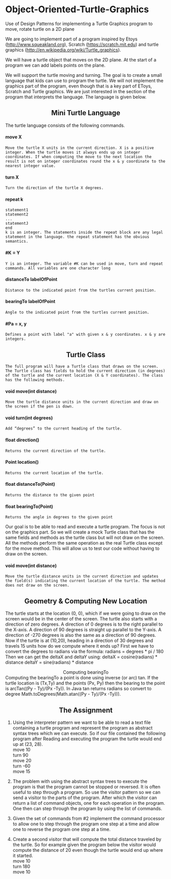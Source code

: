 # Object-Oriented-Turtle-Graphics
 Use of Design Patterns for implementing a Turtle Graphics program to move, rotate turtle on a 2D plane


We are going to implement part of a program inspired by Etoys (http://www.squeakland.org), Scratch (https://scratch.mit.edu) and turtle graphics (http://en.wikipedia.org/wiki/Turtle_graphics).

We will have a turtle object that moves on the 2D plane. At the start of a program we can add labels points on the plane.

We will support the turtle moving and turning. The goal is to create a small language that kids can use to program the turtle. We will not implement the graphics part of the program, even though that is a key part of EToys, Scratch and Turtle graphics. We are just interested in the section of the program that interprets the language. The language is given below.
## <center>  Mini Turtle Language </center> 
The turtle language consists of the following commands.

#### move X
    Move the turtle X units in the current direction. X is a positive integer. When the turtle moves it always ends up on integer coordinates. If when computing the move to the next location the result is not on integer coordinates round the x & y coordinate to the nearest integer value.
#### turn X
    Turn the direction of the turtle X degrees.
#### repeat k
    statement1
    statement2
    ...
    statementJ
    end
    k is an integer. The statements inside the repeat block are any legal statement in the language. the repeat statement has the obvious semantics.
#### #K = Y
    Y is an integer. The variable #K can be used in move, turn and repeat commands. All variables are one character long 
#### distanceTo labelOfPoint
    Distance to the indicated point from the turtles current position.
#### bearingTo labelOfPoint
    Angle to the indicated point from the turtles current position.

#### #Pa = x, y
    Defines a point with label "a" with given x & y coordinates. x & y are integers.

## <center>Turtle Class</center>
    The full program will have a Turtle class that draws on the screen. The Turtle class has fields to hold the current direction (in degrees) of the turtle and the current location (X & Y coordinates). The class has the following methods.
#### void move(int distance)
    Move the turtle distance units in the current direction and draw on the screen if the pen is down.
#### void turn(int degrees)
    Add “degrees” to the current heading of the turtle.
#### float direction()
    Returns the current direction of the turtle.
#### Point location()
    Returns the current location of the turtle.
#### float distanceTo(Point)
    Returns the distance to the given point
#### float bearingTo(Point)
    Returns the angle in degrees to the given point
Our goal is to be able to read and execute a turtle program. The focus is not on the graphics part. So we will create a mock Turtle class that has the same fields and methods as the turtle class but will not draw on the screen. All the methods perform the same operation as the real Turtle class except for the move method. This will allow us to test our code without having to draw on the screen.
#### void move(int distance)
    Move the turtle distance units in the current direction and updates the field(s) indicating the current location of the turtle. The method does not draw on the screen.
## <center>Geometry & Computing New Location</center>
The turtle starts at the location (0, 0), which if we were going to draw on the screen would be in the center of the screen. The turtle also starts with a direction of zero degrees. A direction of 0 degrees is to the right parallel to the X-axis. A direction of 90 degrees is straight up parallel to the Y-axis. A direction of -270 degrees is also the same as a direction of 90 degrees.
<br>Now if the turtle is at (10,20), heading in a direction of 30 degrees and travels 15 units how do we compute where it ends up? First we have to convert the degrees to radians via the formula:
    radians = degrees * pi / 180
Then we can get the deltaX and deltaY using:
    deltaX = cosine(radians) * distance
    deltaY = sine(radians) * distance

<center>Computing bearingTo</center>
Computing the bearingTo a point is done using inverse (or arc) tan. If the turtle location is (Tx,Ty) and the points (Px, Py) then the bearing to the point is arcTan((Py - Ty)/(Px -Ty)). In Java tan returns radians so convert to degree Math.toDegrees(Math.atan((Py - Ty)/(Px -Ty))).

## <center>The Assignment</center>

1. Using the interpreter pattern we want to be able to read a text file containing a turtle program and represent the program as abstract syntax trees which we can execute. So if our file contained the following program after Reading and executing the program the turtle would end up at (23, 28).<br>
move 10 <br>
turn 90<br>
move 20<br>
turn -60<br>
move 15<br>

2. The problem with using the abstract syntax trees to execute the program is that the program cannot be stopped or reversed. It is often useful to step through a program. So use the visitor pattern so we can send a visitor to the parts of the program. After which the visitor can return a list of command objects, one for each operation in the program. One then can step through the program by using the list of commands.

3. Given the set of commands from #2 implement the command processor to allow one to step through the program one step at a time and allow one to reverse the program one step at a time.

4. Create a second visitor that will compute the total distance traveled by the turtle. So for example given the program below the visitor would compute the distance of 20 even though the turtle would end up where it started.<br>
move 10<br>
turn 180<br>
move 10 <br>